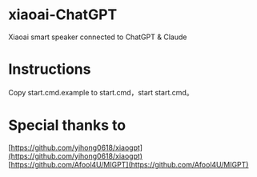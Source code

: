 # xiaoai-ChatGPT
Xiaoai smart speaker connected to ChatGPT & Claude 

# Instructions

Copy start.cmd.example to start.cmd，start start.cmd。

# Special thanks to

[https://github.com/yihong0618/xiaogpt](https://github.com/yihong0618/xiaogpt)
[https://github.com/Afool4U/MIGPT](https://github.com/Afool4U/MIGPT)

